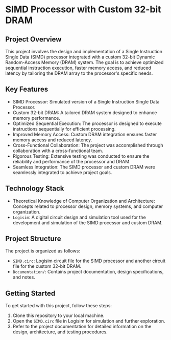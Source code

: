 # SIMD Processor with Custom 32-bit DRAM

## Project Overview

This project involves the design and implementation of a Single Instruction Single Data (SIMD) processor integrated with a custom 32-bit Dynamic Random-Access Memory (DRAM) system. The goal is to achieve optimized sequential instruction execution, faster memory access, and reduced latency by tailoring the DRAM array to the processor's specific needs.

## Key Features

- SIMD Processor: Simulated version of a Single Instruction Single Data Processor.
- Custom 32-bit DRAM: A tailored DRAM system designed to enhance memory performance.
- Optimized Sequential Execution: The processor is designed to execute instructions sequentially for efficient processing.
- Improved Memory Access: Custom DRAM integration ensures faster memory access and reduced latency.
- Cross-Functional Collaboration: The project was accomplished through collaboration with a cross-functional team.
- Rigorous Testing: Extensive testing was conducted to ensure the reliability and performance of the processor and DRAM.
- Seamless Integration: The SIMD processor and custom DRAM were seamlessly integrated to achieve project goals.

## Technology Stack

- Theoretical Knowledge of Computer Organization and Architecture: Concepts related to processor design, memory systems, and computer organization.
- `Logisim`: A digital circuit design and simulation tool used for the development and simulation of the SIMD processor and custom DRAM.

## Project Structure

The project is organized as follows:

- `SIMD.circ`: Logisim circuit file for the SIMD processor and another circuit file for the custom 32-bit DRAM.
- `Documentation/`: Contains project documentation, design specifications, and notes.

## Getting Started

To get started with this project, follow these steps:

1. Clone this repository to your local machine.
2. Open the `SIMD.circ` file in Logisim for simulation and further exploration.
3. Refer to the project documentation for detailed information on the design, architecture, and testing procedures.
